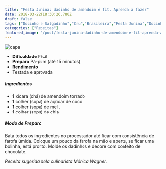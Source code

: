 ```yaml
---
title: "Festa Junina: dadinho de amendoim é fit. Aprenda a fazer"
date: 2018-03-22T18:30:26.780Z
draft: false
tags: ["Docinho e Salgadinho","Cru","Brasileira","Festa Junina","Docinhos de festa","Especial Receitas de Festas Junina"]
categories: ["Receitas"]
featured_image: "/post/festa-junina-dadinho-de-amendoim-e-fit-aprenda-a-fazer.b205fb1c.jpg"
---
```


![capa](/post/festa-junina-dadinho-de-amendoim-e-fit-aprenda-a-fazer.b205fb1c.jpg)

*   **Dificuldade** Fácil
*   **Preparo** Pá-pum (até 15 minutos)
*   **Rendimento**
*   Testada e aprovada
    

##### Ingredientes

*   **1** xícara (chá) de amendoim torrado
*   **1** colher (sopa) de açúcar de coco
*   **1** colher (sopa) de mel .
*   **1** colher (sopa) de chia

##### Modo de Preparo

Bata todos os ingredientes no processador até ficar com consistência de farofa úmida. Coloque um pouco da farofa na mão e aperte, se ficar uma bolinha, está pronto. Molde os dadinhos e decore com confeito de chocolate.

_Receita sugerida pela culinarista Mônica Wagner._
